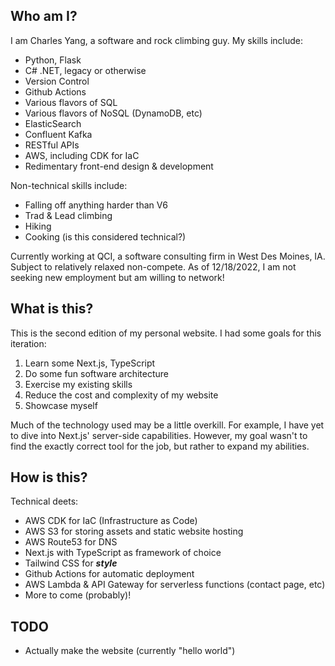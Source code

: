 ## Who am I?
I am Charles Yang, a software and rock climbing guy.
My skills include:
* Python, Flask
* C# .NET, legacy or otherwise
* Version Control
* Github Actions
* Various flavors of SQL
* Various flavors of NoSQL (DynamoDB, etc)
* ElasticSearch
* Confluent Kafka
* RESTful APIs
* AWS, including CDK for IaC
* Redimentary front-end design & development

Non-technical skills include:
* Falling off anything harder than V6
* Trad & Lead climbing
* Hiking
* Cooking (is this considered technical?)

Currently working at QCI, a software consulting firm in West Des Moines, IA. Subject to relatively relaxed non-compete. As of 12/18/2022, I am not seeking new employment but am willing to network!

## What is this?
This is the second edition of my personal website. I had some goals for this iteration:
1. Learn some Next.js, TypeScript
2. Do some fun software architecture
3. Exercise my existing skills
4. Reduce the cost and complexity of my website
5. Showcase myself

Much of the technology used may be a little overkill. For example, I have yet to dive into Next.js' server-side capabilities. However, my goal wasn't to find the exactly correct tool for the job, but rather to expand my abilities.

## How is this?
Technical deets:
* AWS CDK for IaC (Infrastructure as Code)
* AWS S3 for storing assets and static website hosting
* AWS Route53 for DNS
* Next.js with TypeScript as framework of choice
* Tailwind CSS for ***style***
* Github Actions for automatic deployment
* AWS Lambda & API Gateway for serverless functions (contact page, etc)
* More to come (probably)!

## TODO
* Actually make the website (currently "hello world")
